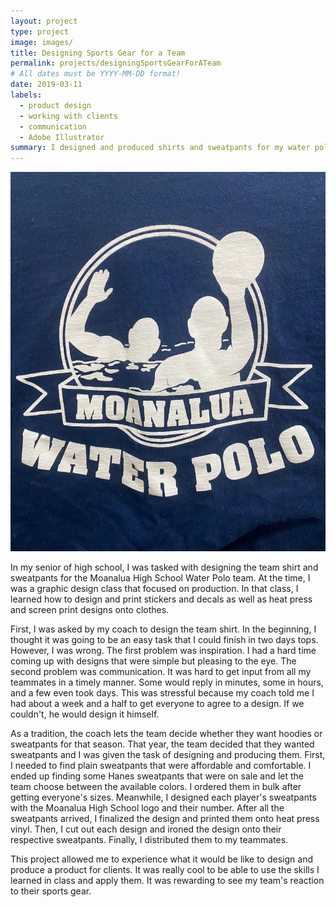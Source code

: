 ```yaml
---
layout: project
type: project
image: images/
title: Designing Sports Gear for a Team
permalink: projects/designingSportsGearForATeam
# All dates must be YYYY-MM-DD format!
date: 2019-03-11
labels:
  - product design
  - working with clients
  - communication
  - Adobe Illustrator
summary: I designed and produced shirts and sweatpants for my water polo team in high school.
---
```


<div class="ui small rounded images">
  <img class="ui image" src="../images/waterpolo.jpeg">
</div>

In my senior of high school, I was tasked with designing the team shirt and sweatpants for the Moanalua High School Water Polo team. At the time, I was a graphic design class that focused on production. In that class, I learned how to design and print stickers and decals as well as heat press and screen print designs onto clothes. 

First, I was asked by my coach to design the team shirt. In the beginning, I thought it was going to be an easy task that I could finish in two days tops. However, I was wrong. The first problem was inspiration. I had a hard time coming up with designs that were simple but pleasing to the eye. The second problem was communication. It was hard to get input from all my teammates in a timely manner. Some would reply in minutes, some in hours, and a few even took days. This was stressful because my coach told me I had about a week and a half to get everyone to agree to a design. If we couldn't, he would design it himself. 

As a tradition, the coach lets the team decide whether they want hoodies or sweatpants for that season. That year, the team decided that they wanted sweatpants and I was given the task of designing and producing them. First, I needed to find plain sweatpants that were affordable and comfortable. I ended up finding some Hanes sweatpants that were on sale and let the team choose between the available colors. I ordered them in bulk after getting everyone's sizes. Meanwhile, I designed each player's sweatpants with the Moanalua High School logo and their number. After all the sweatpants arrived, I finalized the design and printed them onto heat press vinyl. Then, I cut out each design and ironed the design onto their respective sweatpants. Finally, I distributed them to my teammates.

This project allowed me to experience what it would be like to design and produce a product for clients. It was really cool to be able to use the skills I learned in class and apply them. It was rewarding to see my team's reaction to their sports gear. 


